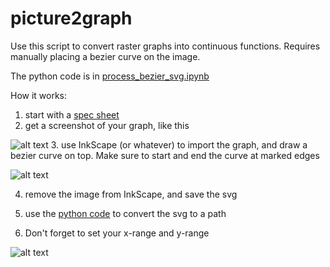 # picture2graph

Use this script to convert raster graphs into continuous functions. Requires manually placing a bezier curve on the image.

The python code is in [process_bezier_svg.ipynb](../master/process_bezier_svg.ipynb)

How it works:
1. start with a [spec sheet](../master/334-15__T1C1-4WYA.pdf)
2. get a screenshot of your graph, like this

![alt text](../master/screenshot.png "Raster graph")
3. use InkScape (or whatever) to import the graph, and draw a bezier curve on top. Make sure to start and end the curve at marked edges

![alt text](../master/inkscape.png "Inkscape screenshot")

4. remove the image from InkScape, and save the svg

5. use the [python code](../master/process_bezier_svg.ipynb) to convert the svg to a path

6. Don't forget to set your x-range and y-range

![alt text](../master/result.png "Result")
